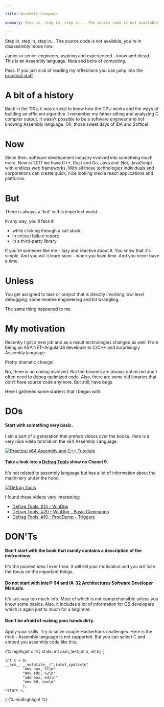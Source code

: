 ```yaml
---

title: Assembly language

summary: Step in, step in, step in... The source code is not available, you're in disassembly mode now. Junior or senior engineers, aspiring and experienced - know and dread. This is an Assembly language. Nuts and bolts of computing.

---
```


Step in, step in, step in... The source code is not available, you're in disassembly mode now.

Junior or senior engineers, aspiring and experienced - know and dread. This is an Assembly language. Nuts and bolts of computing.

<!--more-->

Psss. If you just sick of reading my reflections you can jump into the [practical staff](#dos)

A bit of a history
==================

Back in the '90s, it was crucial to know how the CPU works and the ways of building an efficient algorithm.
I remember my father sitting and analyzing C compiler output.
It wasn't possible to be a software engineer and not knowing Assembly language.
Oh, those sweet days of IDA and SoftIce!

Now
===
Since then, software development industry evolved into something much more.
Now in 2017 we have C++, Rust and Go, Java and .Net, JavaScript with endless web frameworks.
With all those technologies individuals and corporations can create quick, nice looking media reach applications and platforms.

But
===
There is always a 'but' in this imperfect world.

In any way, you'll face it:
* while clicking through a call stack;
* in critical failure report;
* in a third-party library.

If you're someone like me - lazy and reactive about it.
You know that it's simple. And you will it learn soon - when you have time.
And you never have a time.

Unless
======
You get assigned to task or project that is directly involving low-level debugging, some reverse engineering and bit wrangling.


The same thing happened to me.

My motivation
=============
Recently I got a new job and as a result technologies changed as well.
From being an ASP.NET+AngularJS developer to C/C++ and surprisingly Assembly language.


Pretty dramatic change!


No, there is no coding involved. But the binaries are always optimized and I often need to debug optimized code.
Also, there are some old libraries that don't have source code anymore. But still, have bugs.


Here I gathered some starters that I began with.

DOs
======
#### Start with something very basic. 
I am a part of a generation that prefers videos over the books.
Here is a very nice video tutorial on the x64 Assembly Language.


[![Practical x64 Assembly and C++ Tutorials](http://img.youtube.com/vi/fHE0txCjGgI/0.jpg)](https://www.youtube.com/watch?v=fHE0txCjGgI&list=PL0C5C980A28FEE68D "Practical x64 Assembly and C++ Tutorials")


#### Take a look into a [Defrag Tools](https://channel9.msdn.com/Shows/Defrag-Tools?page=16) show on Chanel 9.
It's not related to assembly language but has a lot of information about the machinery under the hood.

[![Defrag Tools](https://f.ch9.ms/thumbnail/02e22a0c-b22e-4f3f-bb40-2ca1098e92b5.png)](https://channel9.msdn.com/Shows/Defrag-Tools?page=15 "Defrag Tools")

I found these videos very interesting:
* [Defrag Tools: #13 - WinDbg](https://channel9.msdn.com/Shows/Defrag-Tools/Defrag-Tools-13-WinDbg)
* [Defrag Tools: #20 - WinDbg - Basic Commands](https://channel9.msdn.com/Shows/Defrag-Tools/Defrag-Tools-20-WinDbg-Basic-Commands)
* [Defrag Tools: #10 - ProcDump - Triggers](https://channel9.msdn.com/Shows/Defrag-Tools/Defrag-Tools-10-ProcDump-Triggers)

DON'Ts
===
#### Don't start with the book that mainly contains a description of the instructions.
It's the poorest idea I ever tried. It will kill your motivation and you will lose the focus on the important things.

#### Do not start with Intel® 64 and IA-32 Architectures Software Developer Manuals.
It's just way too much info. Most of which is not comprehensible unless you know some basics.
Also, it includes a lot of information for OS developers which is again just to much for a beginner.

#### Don't be afraid of making your hands dirty.
Apply your skills. Try to solve couple HackerRank challenges.
Here is the trick -  Assembly language is not supported.
But you can select C and embed you assembly code like this:

{% highlight c %}
static int asm_test(int a, int b)
{

    int c = 0;
    __asm__ __volatile__(".intel_syntax\n"
            "mov eax, %1\n"
            "mov edx, %2\n"
            "add eax, edx\n"
            "mov %0, eax\n"
            );
    return c;
}
{% endhighlight %}

